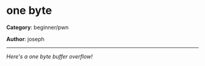one byte
============

**Category**: beginner/pwn

**Author**: joseph

---

_Here's a one byte buffer overflow!_
